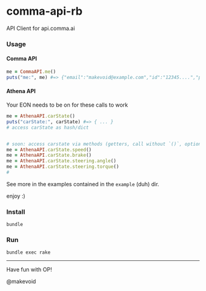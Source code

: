 # comma-api-rb

API Client for api.comma.ai

### Usage

#### Comma API


```rb
me = CommaAPI.me()
puts("me:", me) #=> {"email":"makevoid@example.com","id":"12345....","points":2708,"prime":null,"regdate":1563123456,"superuser":false,"upload_video":false,"username":"antani12345"}
```

#### Athena API

Your EON needs to be on for these calls to work

```rb
me = AthenaAPI.carState()
puts("carState:", carState) #=> { ... }
# access carState as hash/dict


# soon: access carstate via methods (getters, call without `()`, optional)
me = AthenaAPI.carState.speed()
me = AthenaAPI.carState.brake()
me = AthenaAPI.carState.steering.angle()
me = AthenaAPI.carState.steering.torque()
#
```


See more in the examples contained in the `example` (duh) dir.

enjoy :)

### Install

    bundle

### Run

    bundle exec rake


---

Have fun with OP!

@makevoid
